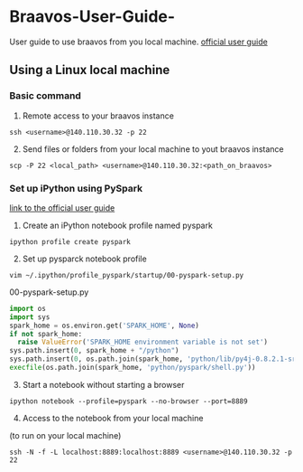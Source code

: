 # Braavos-User-Guide-
User guide to use braavos from you local machine.
[official user guide](https://www.gitbook.com/book/ogre0403/nchc-braavos-user-guide)

## Using a Linux local machine

### Basic command

1. Remote access to your braavos instance

  ```
  ssh <username>@140.110.30.32 -p 22
  ```

2. Send files or folders from your local machine to yout braavos instance

  ```
  scp -P 22 <local_path> <username>@140.110.30.32:<path_on_braavos> 
  ```

### Set up iPython using PySpark

[link to the official user guide](https://ogre0403.gitbooks.io/nchc-braavos-user-guide/content/use_spark/ipython-notebook.html)

1. Create an iPython notebook profile named pyspark

  ```
  ipython profile create pyspark
  ```

2. Set up pysparck notebook profile 

  ```
  vim ~/.ipython/profile_pyspark/startup/00-pyspark-setup.py
  ```

  00-pyspark-setup.py

  ```python
  import os
  import sys
  spark_home = os.environ.get('SPARK_HOME', None)
  if not spark_home:
    raise ValueError('SPARK_HOME environment variable is not set')
  sys.path.insert(0, spark_home + "/python")
  sys.path.insert(0, os.path.join(spark_home, 'python/lib/py4j-0.8.2.1-src.zip'))
  execfile(os.path.join(spark_home, 'python/pyspark/shell.py'))
  ```

3. Start a notebook without starting a browser

  ```
  ipython notebook --profile=pyspark --no-browser --port=8889
  ```

4. Access to the notebook from your local machine

  (to run on your local machine)
  ```
  ssh -N -f -L localhost:8889:localhost:8889 <username>@140.110.30.32 -p 22
  ```
